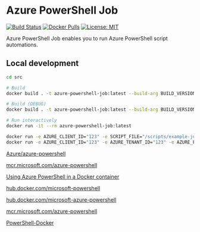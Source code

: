 # Azure PowerShell Job

[![Build Status](https://dev.azure.com/jannemattila/jannemattila/_apis/build/status%2FJanneMattila.azure-powershell-job?branchName=main)](https://dev.azure.com/jannemattila/jannemattila/_build/latest?definitionId=71&branchName=main)
[![Docker Pulls](https://img.shields.io/docker/pulls/jannemattila/azure-powershell-job?style=plastic)](https://hub.docker.com/r/jannemattila/azure-powershell-job)
[![License: MIT](https://img.shields.io/badge/License-MIT-yellow.svg)](https://opensource.org/licenses/MIT)

Azure PowerShell Job enables you to run Azure PowerShell script automations.

## Local development

```bash
cd src

# Build
docker build . -t azure-powershell-job:latest --build-arg BUILD_VERSION=local

# Build (DEBUG)
docker build . -t azure-powershell-job:latest --build-arg BUILD_VERSION=local --progress=plain --no-cache

# Run interactively
docker run -it --rm azure-powershell-job:latest

docker run -e AZURE_CLIENT_ID="123" -e SCRIPT_FILE="/scripts/example-job1.ps1" -it --rm azure-powershell-job:latest
docker run -e AZURE_CLIENT_ID="123" -e AZURE_TENANT_ID="123" -e AZURE_FEDERATED_TOKEN_FILE="/bin/run.ps1" -e SCRIPT_FILE="/scripts/example-job1.ps1" -it --rm azure-powershell-job:latest
```

[Azure/azure-powershell](https://github.com/Azure/azure-powershell)

[mcr.microsoft.com/azure-powershell](https://mcr.microsoft.com/en-us/product/azure-powershell/tags)

[Using Azure PowerShell in a Docker container](https://learn.microsoft.com/en-us/powershell/azure/azureps-in-docker)

[hub.docker.com/microsoft-powershell](https://hub.docker.com/_/microsoft-powershell)

[hub.docker.com/microsoft-azure-powershell](https://hub.docker.com/_/microsoft-azure-powershell)

[mcr.microsoft.com/azure-powershell](https://mcr.microsoft.com/en-us/product/azure-powershell/tags)

[PowerShell-Docker](https://github.com/PowerShell/PowerShell-Docker)
